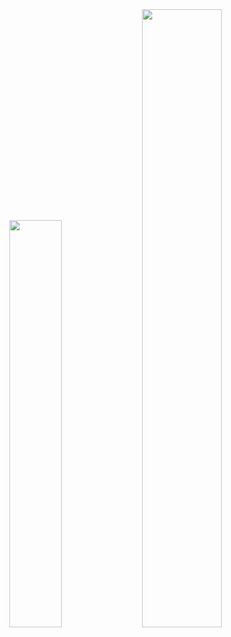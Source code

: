 <div class='container'>
<img style="height: auto; width: 43%;" class="img" src="https://github-readme-stats.vercel.app/api?username=LumiLu99&theme=radical&hide_rank=true" />
&nbsp;
&nbsp;
<img style="height: auto; width: 53%;" class="img" src="https://github-readme-stats.vercel.app/api/top-langs/?username=LumiLu99&layout=compact&theme=radical&hide=roff&langs_count=5" /></div>
</div>
